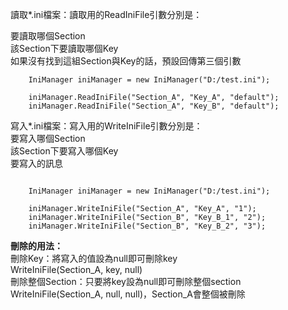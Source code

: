讀取*.ini檔案：讀取用的ReadIniFile引數分別是：

要讀取哪個Section  
該Section下要讀取哪個Key  
如果沒有找到這組Section與Key的話，預設回傳第三個引數

```
    IniManager iniManager = new IniManager("D:/test.ini");
 
    iniManager.ReadIniFile("Section_A", "Key_A", "default");
    iniManager.ReadIniFile("Section_A", "Key_B", "default");
```  
  


寫入*.ini檔案：寫入用的WriteIniFile引數分別是：  
要寫入哪個Section  
該Section下要寫入哪個Key  
要寫入的訊息  
```CSharp

    IniManager iniManager = new IniManager("D:/test.ini");
 
    iniManager.WriteIniFile("Section_A", "Key_A", "1");
    iniManager.WriteIniFile("Section_B", "Key_B_1", "2");
    iniManager.WriteIniFile("Section_B", "Key_B_2", "3");
```
**刪除的用法：**  
刪除Key：將寫入的值設為null即可刪除key  
WriteIniFile(Section_A, key, null)  
刪除整個Section：只要將key設為null即可刪除整個section  
WriteIniFile(Section_A, null, null)，Section_A會整個被刪除  
